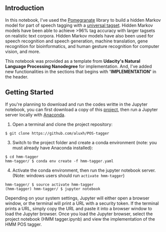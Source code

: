 ## Introduction

In this notebook, I've used the [Pomegranate](https://github.com/jmschrei/pomegranate) library to build a hidden Markov model for part of speech tagging with a [universal tagset](http://www.petrovi.de/data/universal.pdf). Hidden Markov models have been able to achieve >96% tag accuracy with larger tagsets on realistic text corpora. Hidden Markov models have also been used for speech recognition and speech generation, machine translation, gene recognition for bioinformatics, and human gesture recognition for computer vision, and more.

This notebook was provided as a template from **Udacity's Natural Language Processing Nanodegree** for implementation. And, I've added new functionalities in the sections that begins with **'IMPLEMENTATION'** in the header.

## Getting Started

If you're planning to download and run the codes writte in the Jupyter notebook, you can first download a copy of this [project](https://github.com/aluxh/POS-tagger), then run a Jupyter server locally with [Anaconda](https://www.anaconda.com/download/).

1. Open a terminal and clone the project repository:
```
$ git clone https://github.com/aluxh/POS-tagger
```

3. Switch to the project folder and create a conda environment (note: you must already have Anaconda installed):
```
$ cd hmm-tagger
hmm-tagger/ $ conda env create -f hmm-tagger.yaml
```

4. Activate the conda environment, then run the jupyter notebook server. (Note: windows users should run `activate hmm-tagger`)
```
hmm-tagger/ $ source activate hmm-tagger
(hmm-tagger) hmm-tagger/ $ jupyter notebook
```

Depending on your system settings, Jupyter will either open a browser window, or the terminal will print a URL with a security token. If the terminal prints a URL, simply copy the URL and paste it into a browser window to load the Jupyter browser. Once you load the Jupyter browser, select the project notebook (HMM tagger.ipynb) and view the implementation of the HMM POS tagger.